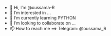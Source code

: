- 👋 Hi, I’m @oussama-R
- 👀 I’m interested in ...
- 🌱 I’m currently learning PYTHON
- 💞️ I’m looking to collaborate on ...
- 📫 How to reach me ==> Telegram: @oussama_R

<!---
Oussama-RH/Oussama-RH is a ✨ special ✨ repository because its `README.md` (this file) appears on your GitHub profile.
You can click the Preview link to take a look at your changes.
--->
